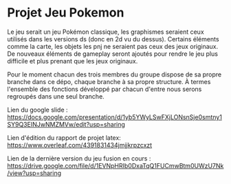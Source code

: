 # Projet Jeu Pokemon

Le jeu serait un jeu Pokémon classique, les graphismes seraient ceux utilisés dans les versions ds (donc en 2d vu du dessus). 
Certains éléments comme la carte, les objets les pnj ne seraient pas ceux des jeux originaux. 
De nouveaux éléments de gameplay seront ajoutés pour rendre le jeu plus difficile et plus prenant que les jeux originaux.

Pour le moment chacun des trois membres du groupe dispose de sa propre branche dans ce dépo, chaque branche à sa propre structure.
À termes l'ensemble des fonctions développé par chacun d'entre nous serons regroupés dans une seul branche.

Lien du google slide : https://docs.google.com/presentation/d/1yb5YWyLSwFXjLONsnSje0smtny1SY9Q3EINJwNMZMVw/edit?usp=sharing

Lien d'édition du rapport de projet latex: https://www.overleaf.com/4391831434jmjjkrpzcxzt

Lien de la dernière version du jeu fusion en cours : https://drive.google.com/file/d/1EVNpHRIb0DxaTqQ1FUCmwBtm0UWzU7Nk/view?usp=sharing
